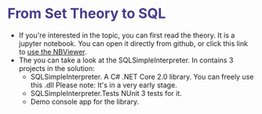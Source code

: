 <h1 style="color:#483D8B">From Set Theory to SQL</h1>

<ul>
<li>
If you're interested in the topic, you can first read the theory.
It is a jupyter notebook. You can open it directly from github, 
or click this link to <a href="http://nbviewer.jupyter.org/github/George221b/FromSetTheoryToSQL/blob/master/FromMathematicsToSQL.ipynb">use the NBViewer</a>.
</li>
<li>The you can take a look at the SQLSimpleInterpreter. In contains 3 projects in the solution:
	<ul>
		<li>SQLSimpleInterpreter. A C# .NET Core 2.0 library. You can freely use this .dll
		Please note: It's in a very early stage.</li>
		<li>SQLSimpleInterpreter.Tests NUnit 3 tests for it.</li>
		<li>Demo console app for the library.</li>
	</ul>
</li>
</ul>